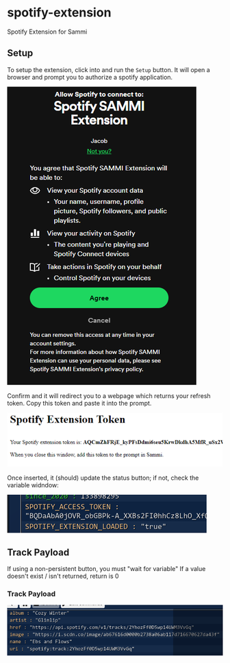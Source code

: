 # spotify-extension
Spotify Extension for Sammi

## Setup

To setup the extension, click into and run the `Setup` button. It will open a browser and prompt you to authorize a spotify application.

![alt text](images/spotify.png)

Confirm and it will redirect you to a webpage which returns your refresh token. Copy this token and paste it into the prompt.

![alt text](images/token.png)

Once inserted, it (should) update the status button; if not, check the variable widndow:

![alt text](images/variables.png)

## Track Payload

If using a non-persistent button, you must "wait for variable"
If a value doesn't exist / isn't returned, return is 0

###  Track Payload
![alt text](images/image.png)
